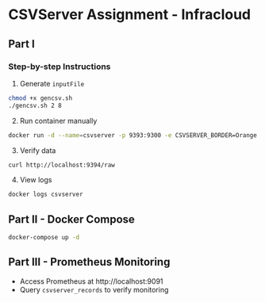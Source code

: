 # CSVServer Assignment - Infracloud

## Part I

### Step-by-step Instructions

1. Generate `inputFile`
```bash
chmod +x gencsv.sh
./gencsv.sh 2 8
```

2. Run container manually
```bash
docker run -d --name=csvserver -p 9393:9300 -e CSVSERVER_BORDER=Orange -v $(PWD)/inputFile:/csvserver/inputdata infracloudio/csvserver:latest
```

3. Verify data
```bash
curl http://localhost:9394/raw
```

4. View logs
```bash
docker logs csvserver
```

## Part II - Docker Compose
```bash
docker-compose up -d
```

## Part III - Prometheus Monitoring
- Access Prometheus at http://localhost:9091
- Query `csvserver_records` to verify monitoring
